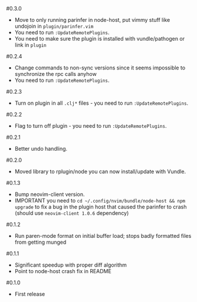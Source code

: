 #0.3.0
- Move to only running parinfer in node-host, put vimmy stuff like undojoin in `plugin/parinfer.vim`
- You need to run `:UpdateRemotePlugins`.
- You need to make sure the plugin is installed with vundle/pathogen or link in `plugin`

#0.2.4
- Change commands to non-sync versions since it seems impossible to synchronize the rpc calls anyhow
- You need to run `:UpdateRemotePlugins`.

#0.2.3
- Turn on plugin in all `.clj*` files - you need to run `:UpdateRemotePlugins`.

#0.2.2
- Flag to turn off plugin - you need to run `:UpdateRemotePlugins`.

#0.2.1
- Better undo handling.

#0.2.0
- Moved library to rplugin/node you can now install/update with Vundle.

#0.1.3
- Bump neovim-client version. 
- IMPORTANT you need to `cd ~/.config/nvim/bundle/node-host && npm upgrade` to fix a bug in the plugin host that caused the parinfer to crash (should use `neovim-client 1.0.6` dependency)

#0.1.2
- Run paren-mode format on initial buffer load; stops badly formatted files from getting munged 

#0.1.1
- Significant speedup with proper diff algorithm 
- Point to node-host crash fix in README

#0.1.0
- First release
